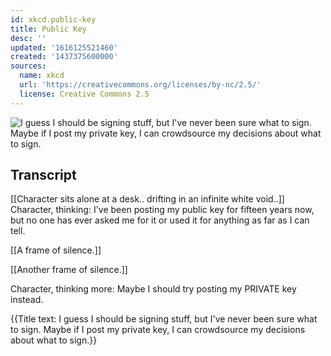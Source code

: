 ```yaml
---
id: xkcd.public-key
title: Public Key
desc: ''
updated: '1616125521460'
created: '1437375600000'
sources:
  name: xkcd
  url: 'https://creativecommons.org/licenses/by-nc/2.5/'
  license: Creative Commons 2.5
---
```

![I guess I should be signing stuff, but I've never been sure what to sign. Maybe if I post my private key, I can crowdsource my decisions about what to sign.](https://imgs.xkcd.com/comics/public_key.png)

## Transcript
[[Character sits alone at a desk.. drifting in an infinite white void..]]
Character, thinking: I've been posting my public key for fifteen years now, but no one has ever asked me for it or used it for anything as far as I can tell.

[[A frame of silence.]]

[[Another frame of silence.]]

Character, thinking more: Maybe I should try posting my PRIVATE key instead.

{{Title text: I guess I should be signing stuff, but I've never been sure what to sign. Maybe if I post my private key, I can crowdsource my decisions about what to sign.}}
